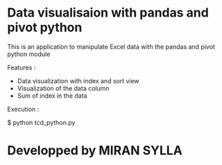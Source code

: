 # Data visualisaion with pandas and pivot python

This is an application to manipulate Excel data with the pandas and pivot python module

Features : 
- Data visualization with index and sort view
- Visualization of the data column
- Sum of index in the data

Execution :

$ python tcd_python.py


# Developped by MIRAN SYLLA

